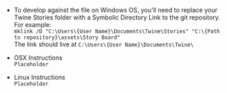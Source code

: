 * To develop against the file on Windows OS, you'll need to replace your Twine Stories folder with a Symbolic Directory Link to the git repository.  
For example:  
```mklink /D "C:\Users\{User Name}\Documents\Twine\Stories" "C:\{Path to repository}\assets\Story Board"```  
The link should live at ```C:\Users\{User Name}\Documents\Twine\```

* OSX Instructions  
```Placeholder```

* Linux Instructions  
```Placeholder```
